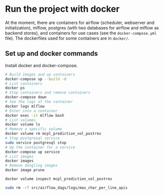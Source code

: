 # Run the project with docker

At the moment, there are containers for airflow (scheduler, webserver and initialization), mlflow, postgres (with two databases for airflow and mlflow as backend stores), and containers for use cases (see the `docker-compose.yml` file). The dockerfiles used for some containers are in `docker/`.


## Set up and docker commands

Install docker and docker-compose.

```bash
# Build images and up containers
docker-compose up --build -d
# List containers
docker ps
# Stop containers and remove containers
docker-compose down
# See the logs of the container
docker logs mlflow
# Enter into a container
docker exec -it mlflow bash
# List volumes
docker volume ls
# Remove a specific volume
docker volume rm mcpl_prediction_vol_postres
# Stop postgresql service
sudo service postgresql stop
# Up the container for a service
docker-compose up service
# List images
docker images
# Remove dangling images
docker image prune

docker volume inspect mcpl_prediction_vol_postres

sudo rm -rf src/airflow_dags/logs/max_char_per_line_apis
```